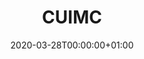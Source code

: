 ---
title: "CUIMC"
subtitle: ""
summary: "TBC"
owners:
  - organisation: "Columbia University"
    lead: "Thomas Falconer"
    alternate: "Matthew Spotnitz, Karthik Natarajan, Noemie Elhadad"
country: "USA"
type: "General practice electronic health records, Outpatient specialist electronic health records, Inpatient Hospital electronic health records, Hospital billing/summary"
omop: "CDM v5.0"
dbms: "SQL Server"
patient_count: "TBC"
has_covid: "Y"
first_time: "No"
data_history: "TBC"
references: [""]

authors: 
    - "Thomas Falconer"
tags: []
categories: ["dataset"]
date: 2020-03-28T00:00:00+01:00
lastmod: 2020-03-28T00:00:00+01:00
featured: false
draft: false

links:
    - icon: globe
      icon_pack: fas
      name: More information
      url: ""
image:
      placement: 1
      caption: ""
      focal_point: ""
      preview_only: false
      alt_text: ""
projects: []
---
